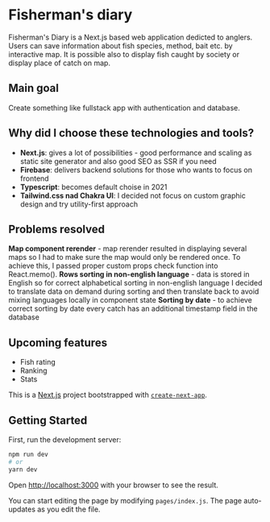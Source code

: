 # Fisherman's diary

Fisherman's Diary is a Next.js based web application dedicted to anglers. Users can save information about fish species, method, bait etc. by interactive map. It is possible also to display fish caught by society or display place of catch on map.

## Main goal

Create something like fullstack app with authentication and database.

## Why did I choose these technologies and tools?

- **Next.js**: gives a lot of possibilities - good performance and scaling as static site generator and also good SEO as SSR if you need
- **Firebase**: delivers backend solutions for those who wants to focus on frontend
- **Typescript**: becomes default choise in 2021
- **Tailwind.css nad Chakra UI**: I decided not focus on custom graphic design and try utility-first approach

## Problems resolved

**Map component rerender** - map rerender resulted in displaying several maps so I had to make sure the map would only be rendered once. To achieve this, I passed proper custom props check function into React.memo().
**Rows sorting in non-english language** - data is stored in English so for correct alphabetical sorting in non-english language I decided to translate data on demand during sorting and then translate back to avoid mixing languages locally in component state
**Sorting by date** - to achieve correct sorting by date every catch has an additional timestamp field in the database

## Upcoming features

- Fish rating
- Ranking
- Stats

This is a [Next.js](https://nextjs.org/) project bootstrapped with [`create-next-app`](https://github.com/vercel/next.js/tree/canary/packages/create-next-app).

## Getting Started

First, run the development server:

```bash
npm run dev
# or
yarn dev
```

Open [http://localhost:3000](http://localhost:3000) with your browser to see the result.

You can start editing the page by modifying `pages/index.js`. The page auto-updates as you edit the file.
